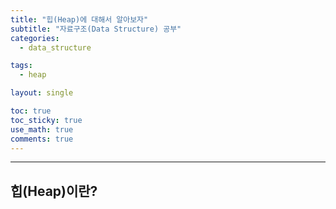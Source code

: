 ```yaml
---
title: "힙(Heap)에 대해서 알아보자"
subtitle: "자료구조(Data Structure) 공부"
categories:
  - data_structure

tags:
  - heap

layout: single

toc: true
toc_sticky: true
use_math: true
comments: true
---
```


---
## 힙(Heap)이란?

